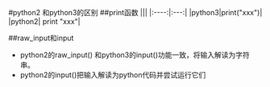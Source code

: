 #python2 和python3的区别
##print函数
|||
|:----:|:---:|
|python3|print("xxx")|
|python2| print "xxx"|


##raw_input和input
- python2的raw_input() 和python3的input()功能一致，将输入解读为字符串。
- python2的input()把输入解读为python代码并尝试运行它们